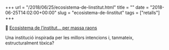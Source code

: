 +++
url = "/2018/06/25/ecosistema-de-linstitut.html"
title = ""
date = "2018-06-25T14:02:00+00:00"
slug = "ecosistema-de-linstitut"
tags = ["retalls"]
+++

📎 [Ecosistema de l’institut… per massa raons](https://blocs.mesvilaweb.cat/xavierdiez/?p=270336)

Una institució inspirada per les millors intencions i, tanmateix, estructuralment tòxica?
